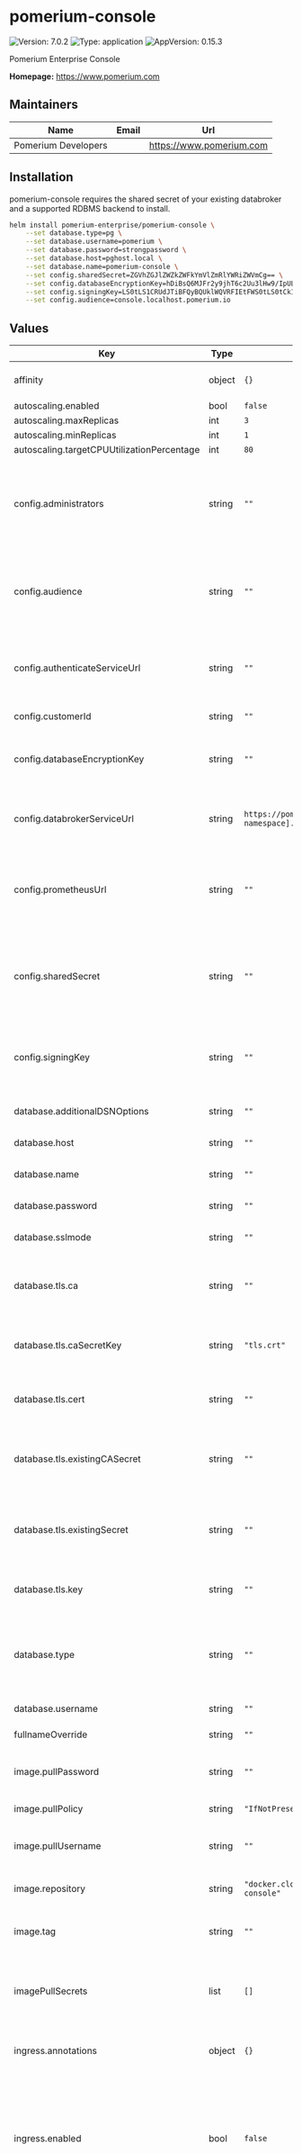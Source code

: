 # pomerium-console

![Version: 7.0.2](https://img.shields.io/badge/Version-7.0.2-informational?style=flat-square) ![Type: application](https://img.shields.io/badge/Type-application-informational?style=flat-square) ![AppVersion: 0.15.3](https://img.shields.io/badge/AppVersion-0.15.3-informational?style=flat-square)

Pomerium Enterprise Console

**Homepage:** <https://www.pomerium.com>

## Maintainers

| Name | Email | Url |
| ---- | ------ | --- |
| Pomerium Developers |  | https://www.pomerium.com |

Installation
-------------

pomerium-console requires the shared secret of your existing databroker and a supported RDBMS backend to install.

```bash
helm install pomerium-enterprise/pomerium-console \
    --set database.type=pg \
    --set database.username=pomerium \
    --set database.password=strongpassword \
    --set database.host=pghost.local \
    --set database.name=pomerium-console \
    --set config.sharedSecret=ZGVhZGJlZWZkZWFkYmVlZmRlYWRiZWVmCg== \
    --set config.databaseEncryptionKey=hDiBsQ6MJFr2y9jhT6c2Uu3lHw9/IpULfBJyesjPWpE= \
    --set config.signingKey=LS0tLS1CRUdJTiBFQyBQUklWQVRFIEtFWS0tLS0tCk1IY0NBUUVFSUtGcE1UV0JBOWpCZ2R0SWo5ajZYZ08vRDEvVENtUlM4a3gydjc2Z3V4dFdvQW9HQ0NxR1NNNDkKQXdFSG9VUURRZ0FFUVROeU1VaGVFbmY1VFFidnhKdkNtR3VHbzduL1lFaWFvR0luQWNEWkkxdGxoek1ON05ONwp4b3ZWUkZlbEkzc29ZM04xbElwVEdObkpkQWQyWmZwWWJRPT0KLS0tLS1FTkQgRUMgUFJJVkFURSBLRVktLS0tLQo= \
    --set config.audience=console.localhost.pomerium.io
```

## Values

| Key | Type | Default | Description |
|-----|------|---------|-------------|
| affinity | object | `{}` | Specify node `affinity` for the deployment |
| autoscaling.enabled | bool | `false` |  |
| autoscaling.maxReplicas | int | `3` |  |
| autoscaling.minReplicas | int | `1` |  |
| autoscaling.targetCPUUtilizationPercentage | int | `80` |  |
| config.administrators | string | `""` | Set to boostrap permissions to the console or recover from a misconfiguration.  Overrides permissions in the database. |
| config.audience | string | `""` | **Required** console's external URL.  This should match the `from` in Pomerium Core's config. |
| config.authenticateServiceUrl | string | `""` | **Required** for device identity enrollment.  If set, you do not need to set signingKey. |
| config.customerId | string | `""` | Override default customerId |
| config.databaseEncryptionKey | string | `""` | **Required** encryption key for protecting sensitive data in the database |
| config.databrokerServiceUrl | string | `https://pomerium-databroker.[release namespace].svc.cluster.local` | Override the URL default to the Pomerium Databroker service |
| config.prometheusUrl | string | `""` | Set URL for external prometheus server.  An embedded server is used if left unset. |
| config.sharedSecret | string | `""` | **Required** Secures communication with the databroker.  Must match Pomerium `shared_secret` parameter. |
| config.signingKey | string | `""` | **Required** Set the public key for verifying the Pomerium attestation JWT header |
| database.additionalDSNOptions | string | `""` | Set custom DSN connection options |
| database.host | string | `""` | Set the database hostname |
| database.name | string | `""` | Set the name of the database or schema |
| database.password | string | `""` | Set the database password |
| database.sslmode | string | `""` | Set appropriately for your database driver |
| database.tls.ca | string | `""` | A custom CA certificate when communicating with the database |
| database.tls.caSecretKey | string | `"tls.crt"` | Set the key name containing the CA certificate in the existingCASecret |
| database.tls.cert | string | `""` | Set a TLS client certificate for the database connection |
| database.tls.existingCASecret | string | `""` | Use an existing secret containing the CA certificate for the database connection |
| database.tls.existingSecret | string | `""` | Use an existing secret containing the client TLS keypair for the database connection |
| database.tls.key | string | `""` | Set a TLS client key for the database connection |
| database.type | string | `""` | **Required** Set database driver type.  This can be `pg`, `my` or sqlite for postgres, mysql or sqlite respectively |
| database.username | string | `""` | Set the database username |
| fullnameOverride | string | `""` | Override full release name |
| image.pullPassword | string | `""` | Set to automatically generate an image pull secret |
| image.pullPolicy | string | `"IfNotPresent"` | The iamge pull policy |
| image.pullUsername | string | `""` | Set to automatically generate an image pull secret |
| image.repository | string | `"docker.cloudsmith.io/pomerium/enterprise/pomerium-console"` | The image repository source |
| image.tag | string | `""` | Override the image tag from the chart appVersion |
| imagePullSecrets | list | `[]` | Reference a list secrets containing image pull credentials for the deployment |
| ingress.annotations | object | `{}` | Set custom annoations on the Ingress resource |
| ingress.enabled | bool | `false` | Enable an Ingress resource for the deployment.  This should be disabled unless your Pomerium core deployment is running outside the cluster. |
| ingress.hosts | list | `[{"host":"chart-example.local","paths":[]}]` | Specify host and path matching for the Ingress resource.  Required if setting `ingress.enabled` to true |
| ingress.tls | list | `[]` | Set a list of Ingress TLS secrets |
| nameOverride | string | `""` | Override the name of the chart |
| nodeSelector | object | `{}` | Specify node `selector` parameters for the deployment |
| persistence | object | `{"accessModes":["ReadWriteOnce"],"enabled":false,"finalizers":["kubernetes.io/pvc-protection"],"size":"1Gi"}` | FOR TESTING ONLY.  There is no migration path from embedded (sqlite) to an external RDBMS. |
| podAnnotations | object | `{}` | Set annotations on all pods |
| podSecurityContext | object | `{}` | Set security context on all pods |
| prometheus.enabled | bool | `true` | Enable using an embedded prometheus service if no external URL is provided |
| prometheus.persistence.accessModes[0] | string | `"ReadWriteOnce"` |  |
| prometheus.persistence.annotations | object | `{}` |  |
| prometheus.persistence.enabled | bool | `false` | Enable storage persistence for embedded prometheus |
| prometheus.persistence.existingClaim | string | `""` |  |
| prometheus.persistence.finalizers[0] | string | `"kubernetes.io/pvc-protection"` |  |
| prometheus.persistence.size | string | `"10Gi"` |  |
| prometheus.persistence.storageClassName | string | `""` |  |
| replicaCount | int | `1` | Sets the number of pod replicas deployed |
| resources | object | `{"requests":{"cpu":"500m","memory":"500Mi"}}` | Specify the kubernetes resources for the pods.  Minimal `requests` have been set and should be adjusted for your environment. |
| securityContext | object | `{}` | Set security context on all containers |
| service.type | string | `"ClusterIP"` | Set service type.  This should be ClusterIP unless your Pomerium Core deployment is running on a separate cluster. |
| serviceAccount.annotations | object | `{}` |  |
| serviceAccount.create | bool | `true` | Specifies whether a service account should be created |
| serviceAccount.name | string | `""` | The name of the service account to use. If not set and create is true, a name is generated using the fullname template |
| tls.ca | string | `""` | A custom CA certificate when communicating with Pomerium Core |
| tls.caSecretKey | string | `"tls.crt"` | Set the key name containing the CA certificate in the existingCASecret |
| tls.cert | string | `""` | TLS server cert |
| tls.enabled | bool | `true` | Enable TLS server support (strongly recommended) |
| tls.existingCASecret | string | `""` | Use an existing secret for a CA certificate when communicating with Pomerium Core |
| tls.existingSecret | string | `""` | Use an existing secret for TLS certificates |
| tls.forceGenerate | bool | `false` | Regenerate certificates.  Enable if you need to recreate your certificates after initial chart install, or want to enable `tls.generate` after the chart has already been installed. |
| tls.generate | bool | `true` | Automatically generate a CA and certificates for TLS termination when chart is initially installed. |
| tls.key | string | `""` | TLS server key |
| tolerations | list | `[]` | Specify node `tolerations` for the deployment |
